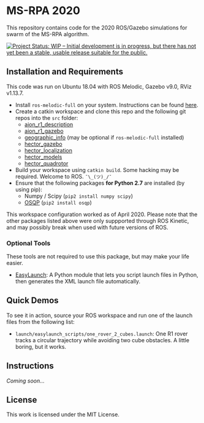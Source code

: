 # MS-RPA 2020

This repository contains code for the 2020 ROS/Gazebo simulations for swarm of the MS-RPA algorithm.

[![Project Status: WIP – Initial development is in progress, but there has not yet been a stable, usable release suitable for the public.](https://www.repostatus.org/badges/latest/wip.svg)](https://www.repostatus.org/#wip)


## Installation and Requirements

This code was run on Ubuntu 18.04 with ROS Melodic, Gazebo v9.0, RViz v1.13.7. 

* Install `ros-melodic-full` on your system. Instructions can be found [here](http://wiki.ros.org/melodic/Installation/Ubuntu).
* Create a catkin workspace and clone this repo and the following git repos into the `src` folder:
    * [aion\_r1\_description](https://github.com/aionrobotics/aion_r1_description)
    * [aion\_r1\_gazebo](https://github.com/aionrobotics/aion_r1_gazebo)
    * [geographic\_info](https://github.com/ros-geographic-info/geographic_info) (may be optional if `ros-melodic-full` installed)
    * [hector\_gazebo](https://github.com/tu-darmstadt-ros-pkg/hector_gazebo)
    * [hector\_localization](https://github.com/tu-darmstadt-ros-pkg/hector_localization)
    * [hector\_models](https://github.com/tu-darmstadt-ros-pkg/hector_models)
    * [hector\_quadrotor](https://github.com/tu-darmstadt-ros-pkg/hector_quadrotor)
* Build your workspace using `catkin build`. Some hacking may be required. Welcome to ROS. `¯\_(ツ)_/¯`
* Ensure that the following packages **for Python 2.7** are installed (by using pip):
    * Numpy / Scipy (`pip2 install numpy scipy`)
    * [OSQP](https://osqp.org/) (`pip2 install osqp`)

This workspace configuration worked as of April 2020. Please note that the other packages listed above were only suppported through ROS Kinetic, and may possibly break when used with future versions of ROS. 

### Optional Tools

These tools are not required to use this package, but may make your life easier.

* [EasyLaunch](https://github.com/jusevitch/easylaunch): A Python module that lets you script launch files in Python, then generates the XML launch file automatically.

## Quick Demos

To see it in action, source your ROS workspace and run one of the launch files from the following list:

* `launch/easylaunch_scripts/one_rover_2_cubes.launch`: One R1 rover tracks a circular trajectory while avoiding two cube obstacles. A little boring, but it works.

## Instructions

_Coming soon..._

## License

This work is licensed under the MIT License.

